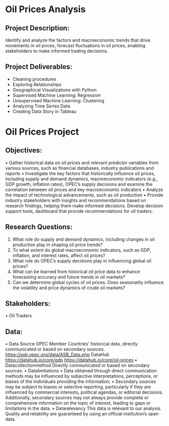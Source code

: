# Oil Prices Analysis
## Project Description:
Identify and analyze the factors and macroeconomic trends that drive movements in oil prices,
forecast fluctuations in oil prices, enabling stakeholders to make informed trading decisions.

## Project Deliverables:
- Cleaning procedures
- Exploring Relationships
- Geographical Visualizations with Python
- Supervised Machine Learning: Regression
- Unsupervised Machine Learning: Clustering
- Analyzing Time Series Data
- Creating Data Story in Tableau

# Oil Prices Project
## Objectives:
• Gather historical data on oil prices and relevant predictor variables from various sources,
such as financial databases, industry publications and reports
• Investigate the key factors that historically influence oil prices, including supply and demand dynamics, macroeconomic indicators (e.g., GDP growth, inflation rates), OPEC’s supply decisions and examine the correlation between oil prices and key macroeconomic indicators
• Analyze the impact of technological advancements, such as oil production
• Provide industry stakeholders with insights and recommendations based on research findings, helping them make informed decisions. Develop decision support tools, dashboard that provide recommendations for oil traders.
## Research Questions:
1. What role do supply and demand dynamics, including changes in oil production play in shaping oil price trends?
2. To what extent do global macroeconomic indicators, such as GDP, inflation, and interest rates, affect oil prices?
3. What role do OPEC’s supply decisions play in influencing global oil prices?
4. What can be learned from historical oil price data to enhance forecasting accuracy and future trends in oil markets?
5. Can we determine global cycles of oil prices. Does seasonality influence the volatility and price dynamics of crude oil markets?
## Stakeholders:
• Oil Traders
## Data:
• Data Source
OPEC Member Countries’ historical data, directly communicated or based on secondary sources. https://asb.opec.org/data/ASB_Data.php
DataHub https://datahub.io/core/gdp https://datahub.io/core/oil-prices
• Datacollectionmethod
Directly communicated or based on secondary sources.
• Datalimitations
• Data obtained through direct communication methods may be influenced by subjective interpretations, perceptions, or biases of the individuals providing the information;
• Secondary sources may be subject to biases or selective reporting, particularly if they are influenced by commercial interests, political agendas, or editorial decisions. Additionally, secondary sources may not always provide complete or comprehensive information on the topic of interest, leading to gaps or limitations in the data.
• Datarelevancy
This data is relevant to our analysis. Quality and reliability are guaranteed by using an
official institution’s open data.

